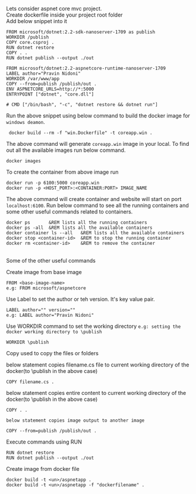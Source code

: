 Lets consider aspnet core mvc project.
<br />
Create dockerfile inside your project root folder
<br />
Add below snippet into it
```
FROM microsoft/dotnet:2.2-sdk-nanoserver-1709 as publish
WORKDIR /publish
COPY core.csproj .
RUN dotnet restore
COPY . .
RUN dotnet publish --output ./out

FROM microsoft/dotnet:2.2-aspnetcore-runtime-nanoserver-1709 
LABEL author="Pravin Nidoni"
WORKDIR /var/www/app
COPY --from=publish /publish/out .
ENV ASPNETCORE_URLS=http://*:5000
ENTRYPOINT ["dotnet", "core.dll"]

# CMD ["/bin/bash", "-c", "dotnet restore && dotnet run"]

```
Run the above snippet using below command to build the docker image for `windows deamon`.
```
 docker build --rm -f "win.Dockerfile" -t coreapp.win .
```
The above command will generate `coreapp.win` image in your local.
To find out all the available images run below command.
```
docker images
```
To create the container from above image run 
```
docker run -p 6100:5000 coreapp.win
docker run -p <HOST_PORT>:<CONTAINER:PORT> IMAGE_NAME
```
The above command will create container and website will start on port `localhost:6100`. Run below command to see all the running containers and some other useful commands related to containers.
```
docker ps		&REM lists all the running containers
docker ps -all	&REM lists all the available containers
docker container ls --all	&REM lists all the available containers
docker stop <container-id>	&REM to stop the running container
docker rm <container-id>	&REM to remove the container
```
<br />
Some of the other useful commands

Create image from base image
```
FROM <base-image-name>
e.g: FROM microsoft/aspnetcore
```
Use Label to set the author or teh version. It's key value pair.
```
LABEL author="" version=""
e.g: LABEL author="Pravin Nidoni"
```
Use WORKDIR command to set the working directory `e.g: setting the docker working directory to \publish`
```
WORKDIR \publish
```
Copy used to copy the files or folders

below statement copies filename.cs file to current working directory of the docker(to \publish in the above case)
```
COPY filename.cs .
```
below statement copies entire content to current working directory of the docker(to \publish in the above case)
```
COPY . .
```
`below statement copies image output to another image`
```
COPY --from=publish /publish/out .
```
Execute commands using RUN
```
RUN dotnet restore
RUN dotnet publish --output ./out
```
Create image from docker file
```
docker build -t <un>/aspnetapp .
docker build -t <un>/aspnetapp -f "dockerfilename" .
```
